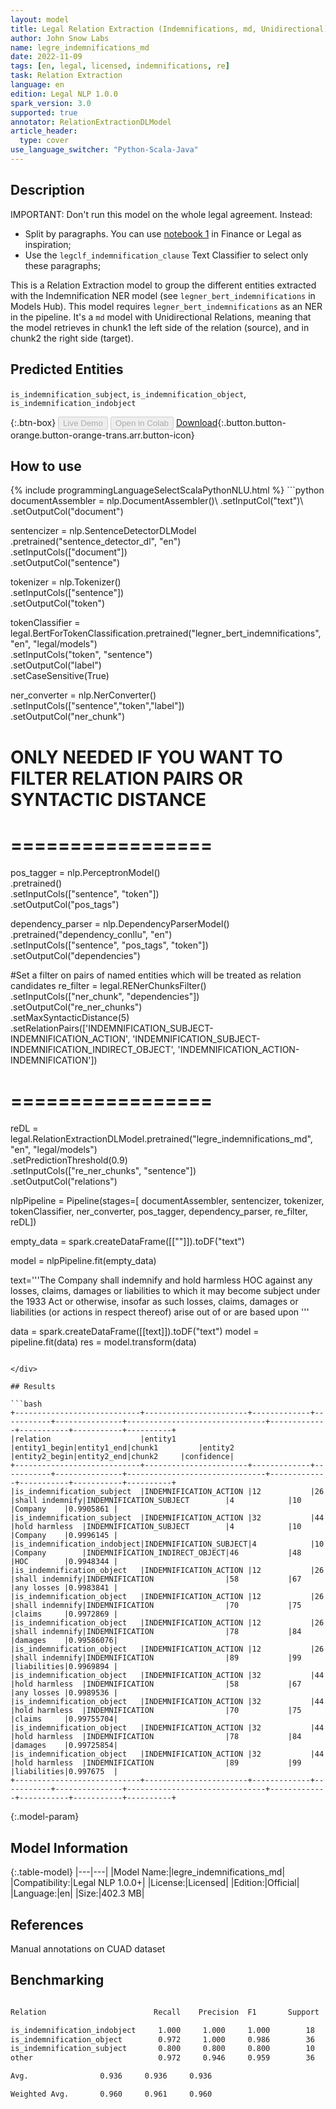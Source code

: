 ```yaml
---
layout: model
title: Legal Relation Extraction (Indemnifications, md, Unidirectional)
author: John Snow Labs
name: legre_indemnifications_md
date: 2022-11-09
tags: [en, legal, licensed, indemnifications, re]
task: Relation Extraction
language: en
edition: Legal NLP 1.0.0
spark_version: 3.0
supported: true
annotator: RelationExtractionDLModel
article_header:
  type: cover
use_language_switcher: "Python-Scala-Java"
---
```


## Description
IMPORTANT: Don't run this model on the whole legal agreement. Instead:
- Split by paragraphs. You can use [notebook 1](https://github.com/JohnSnowLabs/spark-nlp-workshop/tree/master/tutorials/Certification_Trainings_JSL) in Finance or Legal as inspiration;
- Use the `legclf_indemnification_clause` Text Classifier to select only these paragraphs; 

This is a Relation Extraction model to group the different entities extracted with the Indemnification NER model (see `legner_bert_indemnifications` in Models Hub). This model requires `legner_bert_indemnifications` as an NER in the pipeline. It's a `md` model with Unidirectional Relations, meaning that the model retrieves in chunk1 the left side of the relation (source), and in chunk2 the right side (target).

## Predicted Entities

`is_indemnification_subject`, `is_indemnification_object`, `is_indemnification_indobject`

{:.btn-box}
<button class="button button-orange" disabled>Live Demo</button>
<button class="button button-orange" disabled>Open in Colab</button>
[Download](https://s3.amazonaws.com/auxdata.johnsnowlabs.com/legal/models/legre_indemnifications_md_en_1.0.0_3.0_1668012403648.zip){:.button.button-orange.button-orange-trans.arr.button-icon}

## How to use



<div class="tabs-box" markdown="1">
{% include programmingLanguageSelectScalaPythonNLU.html %}
```python
documentAssembler = nlp.DocumentAssembler()\
        .setInputCol("text")\
        .setOutputCol("document")

sentencizer = nlp.SentenceDetectorDLModel\
        .pretrained("sentence_detector_dl", "en") \
        .setInputCols(["document"])\
        .setOutputCol("sentence")
                      
tokenizer = nlp.Tokenizer()\
        .setInputCols(["sentence"])\
        .setOutputCol("token")

tokenClassifier = legal.BertForTokenClassification.pretrained("legner_bert_indemnifications", "en", "legal/models")\
  .setInputCols("token", "sentence")\
  .setOutputCol("label")\
  .setCaseSensitive(True)

ner_converter = nlp.NerConverter()\
    .setInputCols(["sentence","token","label"])\
    .setOutputCol("ner_chunk")

# ONLY NEEDED IF YOU WANT TO FILTER RELATION PAIRS OR SYNTACTIC DISTANCE
# =================
pos_tagger = nlp.PerceptronModel()\
    .pretrained() \
    .setInputCols(["sentence", "token"])\
    .setOutputCol("pos_tags")

dependency_parser = nlp.DependencyParserModel() \
    .pretrained("dependency_conllu", "en") \
    .setInputCols(["sentence", "pos_tags", "token"]) \
    .setOutputCol("dependencies")

#Set a filter on pairs of named entities which will be treated as relation candidates
re_filter = legal.RENerChunksFilter()\
    .setInputCols(["ner_chunk", "dependencies"])\
    .setOutputCol("re_ner_chunks")\
    .setMaxSyntacticDistance(5)\
    .setRelationPairs(['INDEMNIFICATION_SUBJECT-INDEMNIFICATION_ACTION', 'INDEMNIFICATION_SUBJECT-INDEMNIFICATION_INDIRECT_OBJECT', 'INDEMNIFICATION_ACTION-INDEMNIFICATION'])
# =================

reDL = legal.RelationExtractionDLModel.pretrained("legre_indemnifications_md", "en", "legal/models") \
    .setPredictionThreshold(0.9) \
    .setInputCols(["re_ner_chunks", "sentence"]) \
    .setOutputCol("relations")

nlpPipeline = Pipeline(stages=[
        documentAssembler,
        sentencizer,
        tokenizer,
        tokenClassifier,
        ner_converter,
        pos_tagger,
        dependency_parser,
        re_filter,
        reDL])

empty_data = spark.createDataFrame([[""]]).toDF("text")

model = nlpPipeline.fit(empty_data)

text='''The Company shall indemnify and hold harmless HOC against any losses, claims, damages or liabilities to which it may become subject under the 1933 Act or otherwise, insofar as such losses, claims, damages or liabilities (or actions in respect thereof) arise out of or are based upon '''

data = spark.createDataFrame([[text]]).toDF("text")
model = pipeline.fit(data)
res = model.transform(data)
```

</div>

## Results

```bash
+----------------------------+-----------------------+-------------+-----------+---------------+-------------------------------+-------------+-----------+-----------+----------+
|relation                    |entity1                |entity1_begin|entity1_end|chunk1         |entity2                        |entity2_begin|entity2_end|chunk2     |confidence|
+----------------------------+-----------------------+-------------+-----------+---------------+-------------------------------+-------------+-----------+-----------+----------+
|is_indemnification_subject  |INDEMNIFICATION_ACTION |12           |26         |shall indemnify|INDEMNIFICATION_SUBJECT        |4            |10         |Company    |0.9905861 |
|is_indemnification_subject  |INDEMNIFICATION_ACTION |32           |44         |hold harmless  |INDEMNIFICATION_SUBJECT        |4            |10         |Company    |0.9996145 |
|is_indemnification_indobject|INDEMNIFICATION_SUBJECT|4            |10         |Company        |INDEMNIFICATION_INDIRECT_OBJECT|46           |48         |HOC        |0.9948344 |
|is_indemnification_object   |INDEMNIFICATION_ACTION |12           |26         |shall indemnify|INDEMNIFICATION                |58           |67         |any losses |0.9983841 |
|is_indemnification_object   |INDEMNIFICATION_ACTION |12           |26         |shall indemnify|INDEMNIFICATION                |70           |75         |claims     |0.9972869 |
|is_indemnification_object   |INDEMNIFICATION_ACTION |12           |26         |shall indemnify|INDEMNIFICATION                |78           |84         |damages    |0.99586076|
|is_indemnification_object   |INDEMNIFICATION_ACTION |12           |26         |shall indemnify|INDEMNIFICATION                |89           |99         |liabilities|0.9969894 |
|is_indemnification_object   |INDEMNIFICATION_ACTION |32           |44         |hold harmless  |INDEMNIFICATION                |58           |67         |any losses |0.9989536 |
|is_indemnification_object   |INDEMNIFICATION_ACTION |32           |44         |hold harmless  |INDEMNIFICATION                |70           |75         |claims     |0.99755704|
|is_indemnification_object   |INDEMNIFICATION_ACTION |32           |44         |hold harmless  |INDEMNIFICATION                |78           |84         |damages    |0.99725854|
|is_indemnification_object   |INDEMNIFICATION_ACTION |32           |44         |hold harmless  |INDEMNIFICATION                |89           |99         |liabilities|0.997675  |
+----------------------------+-----------------------+-------------+-----------+---------------+-------------------------------+-------------+-----------+-----------+----------+

```

{:.model-param}
## Model Information

{:.table-model}
|---|---|
|Model Name:|legre_indemnifications_md|
|Compatibility:|Legal NLP 1.0.0+|
|License:|Licensed|
|Edition:|Official|
|Language:|en|
|Size:|402.3 MB|

## References

Manual annotations on CUAD dataset

## Benchmarking

```bash

Relation                        Recall    Precision  F1       Support

is_indemnification_indobject     1.000     1.000     1.000        18
is_indemnification_object        0.972     1.000     0.986        36
is_indemnification_subject       0.800     0.800     0.800        10
other                            0.972     0.946     0.959        36

Avg.                0.936     0.936     0.936

Weighted Avg.       0.960     0.961     0.960

```
